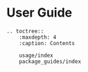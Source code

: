 # User Guide
```eval_rst
.. toctree::
    :maxdepth: 4
    :caption: Contents

    usage/index
    package_guides/index
```